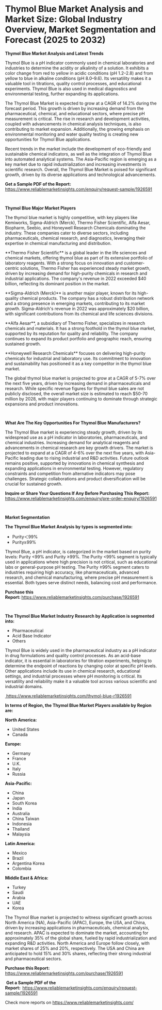 <p><h1>Thymol Blue Market Analysis and Market Size: Global Industry Overview, Market Segmentation and Forecast (2025 to 2032)</h1></p><p><strong>Thymol Blue Market Analysis and Latest Trends</strong></p>
<p><p>Thymol Blue is a pH indicator commonly used in chemical laboratories and industries to determine the acidity or alkalinity of a solution. It exhibits a color change from red to yellow in acidic conditions (pH 1.2–2.8) and from yellow to blue in alkaline conditions (pH 8.0–9.6). Its versatility makes it a valuable tool in titrations, quality control processes, and educational experiments. Thymol Blue is also used in medical diagnostics and environmental testing, further expanding its applications.</p><p>The Thymol Blue Market is expected to grow at a CAGR of 14.2% during the forecast period. This growth is driven by increasing demand from the pharmaceutical, chemical, and educational sectors, where precise pH measurement is critical. The rise in research and development activities, coupled with advancements in chemical analysis techniques, is also contributing to market expansion. Additionally, the growing emphasis on environmental monitoring and water quality testing is creating new opportunities for Thymol Blue applications.</p><p>Recent trends in the market include the development of eco-friendly and sustainable chemical indicators, as well as the integration of Thymol Blue into automated analytical systems. The Asia-Pacific region is emerging as a key market due to rapid industrialization and increasing investments in scientific research. Overall, the Thymol Blue Market is poised for significant growth, driven by its diverse applications and technological advancements.</p></p>
<p><strong>Get a Sample PDF of the Report:&nbsp;</strong> <a href="https://www.reliablemarketinsights.com/enquiry/request-sample/1926591?utm_campaign=1894&utm_medium=2&utm_source=Github&utm_content=ia&utm_term=26012025&utm_id=thymol-blue">https://www.reliablemarketinsights.com/enquiry/request-sample/1926591</a></p>
<p>&nbsp;</p>
<p><strong>Thymol Blue Major Market Players</strong></p>
<p><p>The thymol blue market is highly competitive, with key players like Kemiworks, Sigma-Aldrich (Merck), Thermo Fisher Scientific, Alfa Aesar, Biopharm, Seebio, and Honeywell Research Chemicals dominating the industry. These companies cater to diverse sectors, including pharmaceuticals, chemical research, and diagnostics, leveraging their expertise in chemical manufacturing and distribution.</p><p>**Thermo Fisher Scientific** is a global leader in the life sciences and chemical markets, offering thymol blue as part of its extensive portfolio of laboratory reagents. With a strong focus on innovation and customer-centric solutions, Thermo Fisher has experienced steady market growth, driven by increasing demand for high-purity chemicals in research and industrial applications. The company's revenue in 2022 exceeded $40 billion, reflecting its dominant position in the market.</p><p>**Sigma-Aldrich (Merck)** is another major player, known for its high-quality chemical products. The company has a robust distribution network and a strong presence in emerging markets, contributing to its market growth. Sigma-Aldrich's revenue in 2022 was approximately $20 billion, with significant contributions from its chemical and life sciences divisions.</p><p>**Alfa Aesar**, a subsidiary of Thermo Fisher, specializes in research chemicals and materials. It has a strong foothold in the thymol blue market, supported by its reputation for quality and reliability. The company continues to expand its product portfolio and geographic reach, ensuring sustained growth.</p><p>**Honeywell Research Chemicals** focuses on delivering high-purity chemicals for industrial and laboratory use. Its commitment to innovation and sustainability has positioned it as a key competitor in the thymol blue market.</p><p>The global thymol blue market is projected to grow at a CAGR of 5-7% over the next five years, driven by increasing demand in pharmaceuticals and research. While specific revenue figures for thymol blue sales are not publicly disclosed, the overall market size is estimated to reach $50-70 million by 2028, with major players continuing to dominate through strategic expansions and product innovations.</p></p>
<p>&nbsp;</p>
<p><strong>What Are The Key Opportunities For Thymol Blue Manufacturers?</strong></p>
<p><p>The Thymol Blue market is experiencing steady growth, driven by its widespread use as a pH indicator in laboratories, pharmaceuticals, and chemical industries. Increasing demand for analytical reagents and advancements in chemical research are key growth drivers. The market is projected to expand at a CAGR of 4-6% over the next five years, with Asia-Pacific leading due to rising industrial and R&D activities. Future outlook remains positive, supported by innovations in chemical synthesis and expanding applications in environmental testing. However, regulatory constraints and competition from alternative indicators may pose challenges. Strategic collaborations and product diversification will be crucial for sustained growth.</p></p>
<p><strong>Inquire or Share Your Questions If Any Before Purchasing This Report:</strong> <a href="https://www.reliablemarketinsights.com/enquiry/pre-order-enquiry/1926591?utm_campaign=1894&utm_medium=2&utm_source=Github&utm_content=ia&utm_term=26012025&utm_id=thymol-blue">https://www.reliablemarketinsights.com/enquiry/pre-order-enquiry/1926591</a></p>
<p>&nbsp;</p>
<p><strong>Market Segmentation</strong></p>
<p><strong>The Thymol Blue Market Analysis by types is segmented into:</strong></p>
<p><ul><li>Purity＜99%</li><li>Purity≥99%</li></ul></p>
<p><p>Thymol Blue, a pH indicator, is categorized in the market based on purity levels: Purity <99% and Purity ≥99%. The Purity <99% segment is typically used in applications where high precision is not critical, such as educational labs or general-purpose pH testing. The Purity ≥99% segment caters to industries requiring high accuracy, like pharmaceuticals, advanced research, and chemical manufacturing, where precise pH measurement is essential. Both types serve distinct needs, balancing cost and performance.</p></p>
<p><strong>Purchase this Report:&nbsp;</strong><a href="https://www.reliablemarketinsights.com/purchase/1926591?utm_campaign=1894&utm_medium=2&utm_source=Github&utm_content=ia&utm_term=26012025&utm_id=thymol-blue">https://www.reliablemarketinsights.com/purchase/1926591</a></p>
<p>&nbsp;</p>
<p><strong>The Thymol Blue Market Industry Research by Application is segmented into:</strong></p>
<p><ul><li>Pharmaceutical</li><li>Acid Base Indicator</li><li>Others</li></ul></p>
<p><p>Thymol Blue is widely used in the pharmaceutical industry as a pH indicator in drug formulations and quality control processes. As an acid-base indicator, it is essential in laboratories for titration experiments, helping to determine the endpoint of reactions by changing color at specific pH levels. Other applications include its use in chemical research, educational settings, and industrial processes where pH monitoring is critical. Its versatility and reliability make it a valuable tool across various scientific and industrial domains.</p></p>
<p><a href="https://www.reliablemarketinsights.com/thymol-blue-r1926591?utm_campaign=1894&utm_medium=2&utm_source=Github&utm_content=ia&utm_term=26012025&utm_id=thymol-blue">&nbsp;https://www.reliablemarketinsights.com/thymol-blue-r1926591</a></p>
<p><strong>In terms of Region, the Thymol Blue Market Players available by Region are:</strong></p>
<p>
    <p> <strong> North America: </strong>
        <ul>
            <li>United States</li>
            <li>Canada</li>
        </ul>
        </p> 
    <p> <strong> Europe: </strong>
        <ul>
            <li>Germany</li>
            <li>France</li>
            <li>U.K.</li>
            <li>Italy</li>
            <li>Russia</li>
        </ul>
        </p> 
    <p> <strong> Asia-Pacific: </strong>
        <ul>
            <li>China</li>
            <li>Japan</li>
            <li>South Korea</li>
            <li>India</li>
            <li>Australia</li>
            <li>China Taiwan</li>
            <li>Indonesia</li>
            <li>Thailand</li>
            <li>Malaysia</li>
        </ul>
        </p> 
    <p> <strong> Latin America: </strong>
        <ul>
            <li>Mexico</li>
            <li>Brazil</li>
            <li>Argentina Korea</li>
            <li>Colombia</li>
        </ul>
        </p> 
    <p> <strong> Middle East & Africa: </strong>
        <ul>
            <li>Turkey</li>
            <li>Saudi</li>
            <li>Arabia</li>
            <li>UAE</li>
            <li>Korea</li>
        </ul>
    </p>
    </p>
<p><p>The Thymol Blue market is projected to witness significant growth across North America (NA), Asia-Pacific (APAC), Europe, the USA, and China, driven by increasing applications in pharmaceuticals, chemical analysis, and research. APAC is expected to dominate the market, accounting for approximately 35% of the global share, fueled by rapid industrialization and expanding R&D activities. North America and Europe follow closely, with market shares of 25% and 20%, respectively. The USA and China are anticipated to hold 15% and 30% shares, reflecting their strong industrial and pharmaceutical sectors.</p></p>
<p><strong>Purchase this Report: </strong><a href="https://www.reliablemarketinsights.com/purchase/1926591?utm_campaign=1894&utm_medium=2&utm_source=Github&utm_content=ia&utm_term=26012025&utm_id=thymol-blue">https://www.reliablemarketinsights.com/purchase/1926591</a></p>
<p>&nbsp;<strong>Get a Sample PDF of the Report:&nbsp;&nbsp;</strong><a href="https://www.reliablemarketinsights.com/enquiry/request-sample/1926591?utm_campaign=1894&utm_medium=2&utm_source=Github&utm_content=ia&utm_term=26012025&utm_id=thymol-blue">https://www.reliablemarketinsights.com/enquiry/request-sample/1926591</a></p>
<p><strong></strong></p>
<p>Check more reports on <a href="https://www.reliablemarketinsights.com/?utm_campaign=1894&utm_medium=2&utm_source=Github&utm_content=ia&utm_term=26012025&utm_id=thymol-blue">https://www.reliablemarketinsights.com/</a></p>